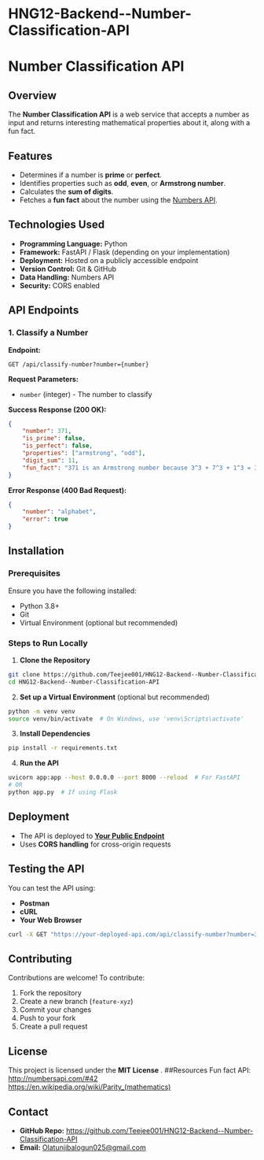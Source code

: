 # HNG12-Backend--Number-Classification-API
# Number Classification API

## Overview
The **Number Classification API** is a web service that accepts a number as input and returns interesting mathematical properties about it, along with a fun fact.

## Features
- Determines if a number is **prime** or **perfect**.
- Identifies properties such as **odd**, **even**, or **Armstrong number**.
- Calculates the **sum of digits**.
- Fetches a **fun fact** about the number using the [Numbers API](http://numbersapi.com/).

## Technologies Used
- **Programming Language:** Python
- **Framework:** FastAPI / Flask (depending on your implementation)
- **Deployment:** Hosted on a publicly accessible endpoint
- **Version Control:** Git & GitHub
- **Data Handling:** Numbers API
- **Security:** CORS enabled

## API Endpoints
### 1. Classify a Number
**Endpoint:**
```http
GET /api/classify-number?number={number}
```
**Request Parameters:**
- `number` (integer) - The number to classify

**Success Response (200 OK):**
```json
{
    "number": 371,
    "is_prime": false,
    "is_perfect": false,
    "properties": ["armstrong", "odd"],
    "digit_sum": 11,
    "fun_fact": "371 is an Armstrong number because 3^3 + 7^3 + 1^3 = 371"
}
```

**Error Response (400 Bad Request):**
```json
{
    "number": "alphabet",
    "error": true
}
```

## Installation
### Prerequisites
Ensure you have the following installed:
- Python 3.8+
- Git
- Virtual Environment (optional but recommended)

### Steps to Run Locally
1. **Clone the Repository**
```bash
git clone https://github.com/Teejee001/HNG12-Backend--Number-Classification-API.git
cd HNG12-Backend--Number-Classification-API
```
2. **Set up a Virtual Environment** (optional but recommended)
```bash
python -m venv venv
source venv/bin/activate  # On Windows, use 'venv\Scripts\activate'
```
3. **Install Dependencies**
```bash
pip install -r requirements.txt
```
4. **Run the API**
```bash
uvicorn app:app --host 0.0.0.0 --port 8000 --reload  # For FastAPI
# OR
python app.py  # If using Flask
```

## Deployment
- The API is deployed to **[Your Public Endpoint](#)**
- Uses **CORS handling** for cross-origin requests

## Testing the API
You can test the API using:
- **Postman**
- **cURL**
- **Your Web Browser**
```bash
curl -X GET "https://your-deployed-api.com/api/classify-number?number=371"
```

## Contributing
Contributions are welcome! To contribute:
1. Fork the repository
2. Create a new branch (`feature-xyz`)
3. Commit your changes
4. Push to your fork
5. Create a pull request

## License
This project is licensed under the **MIT License**
.
##Resources
Fun fact API: http://numbersapi.com/#42
https://en.wikipedia.org/wiki/Parity_(mathematics)

## Contact
- **GitHub Repo:** https://github.com/Teejee001/HNG12-Backend--Number-Classification-API
- **Email:** Olatunjibalogun025@gmail.com

